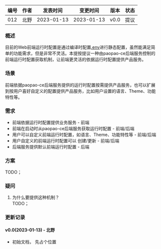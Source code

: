 | 编号 | 作者 | 发表时间 | 变更时间 | 版本 | 状态 |
| ----- | ----- | ----- | ----- | ----- | ----- |
| 012| 北野 | 2023-01-13 | 2023-01-13 | v0.0 | 提议 |

### 概述  
目前的Web前端运行时配置是通过编译时配置[.env](../../web/.env)进行静态配置，虽然能满足简单的功能需求，但是非常不灵活。本提按提议一种由paopao-ce后端服务控制的前端运行时配置获取机制，让前端更灵活的依据运行时配置提供产品服务。  

### 场景  
前端依据paopao-ce后端服务提供的运行时配置按需提供产品服务，也可以扩展到按用户喜好自定义的配置提供产品服务，比如用户设置的语言、Theme、功能特性等。

### 需求   
* 前端依据运行时配置提供业务服务 - 前端
* 前端在启动时从paopao-ce后端服务获取运行时配置 - 前端/后端
* 用户可以自定义前端运行时配置，如语言、Theme、功能特性等 - 前端/后端
* 用户自定义的前端运行时配置可以 创建/更新 - 前端/后端
* 后端服务提供默认前端运行时配置 - 后端

### 方案  
TODO；  

### 疑问

1. 为什么要提供这种机制？   
TODO；

### 更新记录
#### v0.0(2023-01-13) - 北野
* 初始文档， 先占个位置
